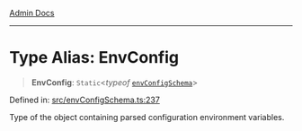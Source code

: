 [Admin Docs](/)

***

# Type Alias: EnvConfig

> **EnvConfig**: `Static`\<*typeof* [`envConfigSchema`](../variables/envConfigSchema.md)\>

Defined in: [src/envConfigSchema.ts:237](https://github.com/Suyash878/talawa-api/blob/4657139c817cb5935454def8fb620b05175365a9/src/envConfigSchema.ts#L237)

Type of the object containing parsed configuration environment variables.
